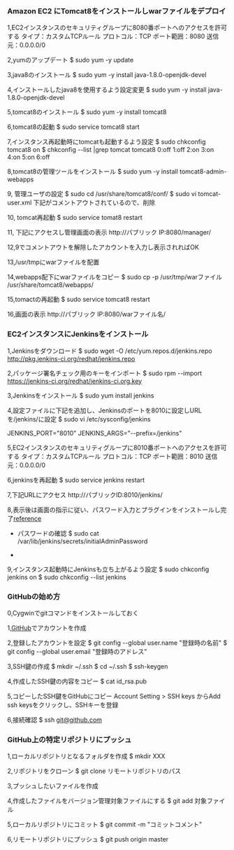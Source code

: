 ### Amazon EC2 にTomcat8をインストールしwarファイルをデプロイ
1,EC2インスタンスのセキュリティグループに8080番ポートへのアクセスを許可する
  タイプ：カスタムTCPルール
  プロトコル：TCP
  ポート範囲：8080
  送信元：0.0.0.0/0

2,yumのアップデート
$ sudo yum -y update

3,java8のインストール
$ sudo yum -y install java-1.8.0-openjdk-devel

4,インストールしたjava8を使用するよう設定変更
$ sudo yum -y install java-1.8.0-openjdk-devel

5,tomcat8のインストール
$ sudo yum -y install tomcat8

6,tomcat8の起動
$ sudo service tomcat8 start

7,インスタンス再起動時にtomcatも起動するよう設定
$ sudo chkconfig tomcat8 on
$ chkconfig --list |grep tomcat
tomcat8         0:off   1:off   2:on    3:on    4:on    5:on    6:off

8,tomcat8の管理ツールをインストール
$ sudo yum -y install tomcat8-admin-webapps

9, 管理ユーザの設定
$ sudo cd /usr/share/tomcat8/conf/
$ sudo vi tomcat-user.xml
下記がコメントアウトされているので、削除
<user name="admin" password="adminadmin" roles="admin,manager,admin-gui,admin-script,manager-gui,manager-script,manager-jmx,manager-status" />

10, tomcat再起動
$ sudo service tomat8 restart

11, 下記にアクセスし管理画面の表示
http://パブリック IP:8080/manager/

12,9でコメントアウトを解除したアカウントを入力し表示されればOK

13,/usr/tmpにwarファイルを配置

14,webapps配下にwarファイルをコピー
$ sudo cp -p /usr/tmp/warファイル /usr/share/tomcat8/webapps/

15,tomactの再起動
$ sudo service tomcat8 restart

16,画面の表示
http://パブリック IP:8080/warファイル名/

### EC2インスタンスにJenkinsをインストール
1,Jenkinsをダウンロード
$ sudo wget -O /etc/yum.repos.d/jenkins.repo http://pkg.jenkins-ci.org/redhat/jenkins.repo

2,パッケージ署名チェック用のキーをインポート
$ sudo rpm --import https://jenkins-ci.org/redhat/jenkins-ci.org.key

3,Jenkinsをインストール
$ sudo yum install jenkins

4,設定ファイルに下記を追加し、Jenkinsのポートを8010に設定しURLを/jenkins/に設定
$ sudo vi /etc/sysconfig/jenkins

JENKINS_PORT="8010"
JENKINS_ARGS="--prefix=/jenkins"

5,EC2インスタンスのセキュリティグループに8010番ポートへのアクセスを許可する
  タイプ：カスタムTCPルール
  プロトコル：TCP
  ポート範囲：8010
  送信元：0.0.0.0/0

6,jenkinsを再起動
$ sudo service jenkins restart

7,下記URLにアクセス
http://パブリックID:8010/jenkins/

8,表示後は画面の指示に従い、パスワード入力とプラグインをインストールし完了[reference](http://symfoware.blog68.fc2.com/blog-entry-1899.html)
* パスワードの確認
$  sudo cat /var/lib/jenkins/secrets/initialAdminPassword

* 
9,インスタンス起動時にJenkinsも立ち上がるよう設定
$ sudo chkconfig jenkins on
$ sudo chkconfig --list jenkins

### GitHubの始め方
0,Cygwinでgitコマンドをインストールしておく

1,[GitHub](https://github.com/)でアカウントを作成

2,登録したアカウントを設定
$ git config --global user.name "登録時の名前"
$ git config --global user.email "登録時のアドレス"

3,SSH鍵の作成
$ mkdir ~/.ssh
$ cd ~/.ssh
$ ssh-keygen

4,作成したSSH鍵の内容をコピー
$ cat id_rsa.pub

5,コピーしたSSH鍵をGitHubにコピー
Account Setting > SSH keys からAdd ssh keysをクリックし、SSHキーを登録

6,接続確認
$ ssh git@github.com

### GitHub上の特定リポジトリにプッシュ
1,ローカルリポジトリとなるフォルダを作成
$ mkdir XXX

2,リポジトリをクローン
$ git clone リモートリポジトリのパス

3,プッシュしたいファイルを作成

4,作成したファイルをバージョン管理対象ファイルにする
$ git add 対象ファイル

5,ローカルリポジトリにコミット
$ git commit -m "コミットコメント"

6,リモートリポジトリにプッシュ
$ git push origin master

